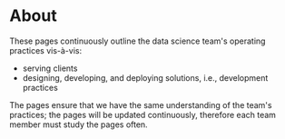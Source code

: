 # About

These pages continuously outline the data science team's operating practices vis-à-vis:

<ul class="disc">
  <li class="disc">serving clients</li>
  <li class="disc">designing, developing, and deploying solutions, i.e., development practices</li>
</ul>

The pages ensure that we have the same understanding of the team's practices; the pages will be updated continuously, therefore each team member must study the pages often.

<br>
<br>
<br>
<br>

<br>
<br>
<br>
<br>
